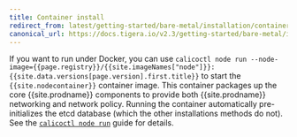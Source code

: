 ```yaml
---
title: Container install
redirect_from: latest/getting-started/bare-metal/installation/container
canonical_url: https://docs.tigera.io/v2.3/getting-started/bare-metal/installation/container
---
```


If you want to run under Docker, you can use `calicoctl node run --node-image={{page.registry}}/{{site.imageNames["node"]}}:{{site.data.versions[page.version].first.title}}`
to start the `{{site.nodecontainer}}` container image. This container packages
up the core {{site.prodname}} components to provide both {{site.prodname}}
networking and network policy. Running the container automatically pre-initializes
the etcd database (which the other installations methods do not). See the
[`calicoctl node run`]({{site.baseurl}}/{{page.version}}/reference/calicoctl/commands/node/run)
guide for details.
